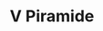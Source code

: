 ---
title: V Piramide

mediaPath: /videos/p_14_gb-1080p.mp4
mediaPosition:  [296251.0723864292,4633701.959845937,129.05533985330038]
mediaRotation:  [0.7574961606925863,0.022911060029451716,0.019724458258800245,0.6521392455685483]
mediaScale: 1
cameraFOV: 34

cameraPosition:  [296251.2875397294,4633698.406350258,128.52019733232348]
cameraTarget:  [296251.1543296354,4633700.606462889,128.851525671085]
# Pair of camera points and targets: [final point], ... , [entrance point]
cameraPath: [
    [[],[]]
]

animationEntry: 
---